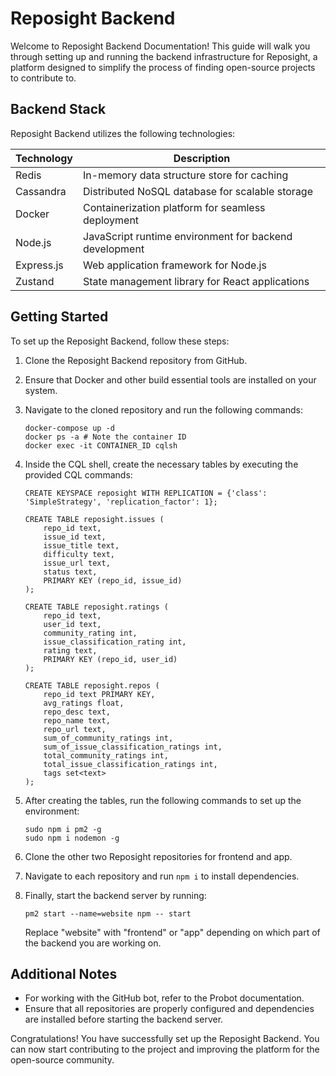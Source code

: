 
# Reposight Backend 

Welcome to Reposight Backend Documentation! This guide will walk you through setting up and running the backend infrastructure for Reposight, a platform designed to simplify the process of finding open-source projects to contribute to.

## Backend Stack

Reposight Backend utilizes the following technologies:

| Technology   | Description                                   |
|--------------|-----------------------------------------------|
| Redis        | In-memory data structure store for caching    |
| Cassandra    | Distributed NoSQL database for scalable storage|
| Docker       | Containerization platform for seamless deployment|
| Node.js      | JavaScript runtime environment for backend development|
| Express.js   | Web application framework for Node.js         |
| Zustand      | State management library for React applications|

## Getting Started

To set up the Reposight Backend, follow these steps:

1. Clone the Reposight Backend repository from GitHub.
2. Ensure that Docker and other build essential tools are installed on your system.
3. Navigate to the cloned repository and run the following commands:
   ```
   docker-compose up -d
   docker ps -a # Note the container ID
   docker exec -it CONTAINER_ID cqlsh
   ```
4. Inside the CQL shell, create the necessary tables by executing the provided CQL commands:

   ```
   CREATE KEYSPACE reposight WITH REPLICATION = {'class': 'SimpleStrategy', 'replication_factor': 1};
   
   CREATE TABLE reposight.issues (
       repo_id text,
       issue_id text,
       issue_title text,
       difficulty text,
       issue_url text,
       status text,
       PRIMARY KEY (repo_id, issue_id)
   );
   
   CREATE TABLE reposight.ratings (
       repo_id text,
       user_id text,
       community_rating int,
       issue_classification_rating int,
       rating text,
       PRIMARY KEY (repo_id, user_id)
   );
   
   CREATE TABLE reposight.repos (
       repo_id text PRIMARY KEY,
       avg_ratings float,
       repo_desc text,
       repo_name text,
       repo_url text,
       sum_of_community_ratings int,
       sum_of_issue_classification_ratings int,
       total_community_ratings int,
       total_issue_classification_ratings int,
       tags set<text>
   );
   ```

5. After creating the tables, run the following commands to set up the environment:
   ```
   sudo npm i pm2 -g
   sudo npm i nodemon -g
   ```

6. Clone the other two Reposight repositories for frontend and app.

7. Navigate to each repository and run `npm i` to install dependencies.

8. Finally, start the backend server by running:
   ```
   pm2 start --name=website npm -- start
   ```
   Replace "website" with "frontend" or "app" depending on which part of the backend you are working on.

## Additional Notes

- For working with the GitHub bot, refer to the Probot documentation.
- Ensure that all repositories are properly configured and dependencies are installed before starting the backend server.

Congratulations! You have successfully set up the Reposight Backend. You can now start contributing to the project and improving the platform for the open-source community.
